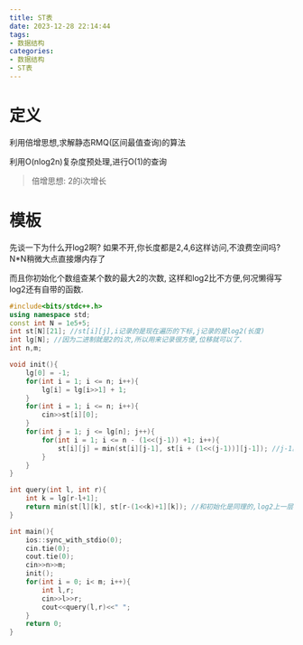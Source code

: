 ```yaml
---
title: ST表
date: 2023-12-28 22:14:44
tags:
- 数据结构
categories:
- 数据结构
- ST表
---
```


# 定义

利用倍增思想,求解静态RMQ(区间最值查询)的算法

利用O(nlog2n)复杂度预处理,进行O(1)的查询

> 倍增思想: 2的i次增长

# 模板

先谈一下为什么开log2啊? 如果不开,你长度都是2,4,6这样访问,不浪费空间吗?N*N稍微大点直接爆内存了

而且你初始化个数组查某个数的最大2的次数, 这样和log2比不方便,何况懒得写log2还有自带的函数.

```cpp
#include<bits/stdc++.h>
using namespace std;
const int N = 1e5+5;
int st[N][21]; //st[i][j],i记录的是现在遍历的下标,j记录的是log2(长度)
int lg[N]; //因为二进制就是2的i次,所以用来记录很方便,位移就可以了.
int n,m;

void init(){
	lg[0] = -1;
	for(int i = 1; i <= n; i++){
		lg[i] = lg[i>>1] + 1;
	}
	for(int i = 1; i <= n; i++){
		cin>>st[i][0];
	} 
	for(int j = 1; j <= lg[n]; j++){
		for(int i = 1; i <= n - (1<<(j-1)) +1; i++){
			st[i][j] = min(st[i][j-1], st[i + (1<<(j-1))][j-1]); //j-1就是上一个log2(上一层长度),我们<<位移就为了展开来定下i的位置
		}
	}
} 

int query(int l, int r){
	int k = lg[r-l+1];
	return min(st[l][k], st[r-(1<<k)+1][k]); //和初始化是同理的,log2上一层就是k
}

int main(){
	ios::sync_with_stdio(0);
	cin.tie(0);
	cout.tie(0);
	cin>>n>>m;
	init();
	for(int i = 0; i< m; i++){
		int l,r;
		cin>>l>>r;
		cout<<query(l,r)<<" ";
	}
	return 0;
}
```

